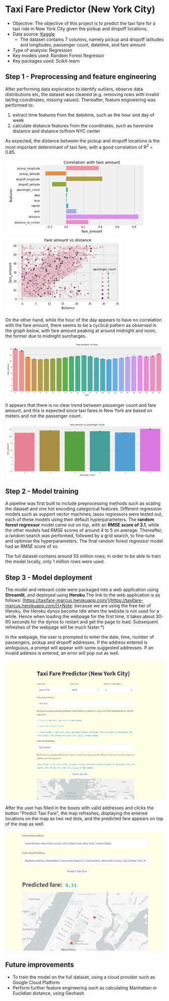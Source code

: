 # Taxi Fare Predictor (New York City)
- Objective: The objective of this project is to predict the taxi fare for a taxi ride in New York City given the pickup and dropoff locations.
- Data source: [Kaggle](https://www.kaggle.com/competitions/new-york-city-taxi-fare-prediction/overview)
  - The dataset contains 7 columns, namely pickup and dropoff latitudes and longitudes, passenger count, datetime, and fare amount
- Type of analysis: Regression
- Key models used: Random Forest Regressor
- Key packages used: Scikit-learn

## Step 1 - Preprocessing and feature engineering
After performing data exploration to identify outliers, observe data distributions etc, the dataset was cleaned (e.g. removing rows with invalid lat/lng coordinates, missing values). Thereafter, feature engineering was performed to:
  1. extract time features from the datetime, such as the hour and day of week
  2. calculate distance features from the coordinates, such as haversine distance and distance to/from NYC center

As expected, the distance between the pickup and dropoff locations is the most important determinant of taxi fare, with a good correlation of R<sup>2</sup> = 0.85.

<img src="images/correlation.png" alt="correlation" height="240"/><img src="images/distance-fare.png" alt="distance-fare" height="240"/>

On the other hand, while the hour of the day appears to have no correlation with the fare amount, there seems to be a cyclical pattern as observed in the graph below, with fare amount peaking at around midnight and noon, the former due to midnight surcharges.

![hour-fare](images/hour-fare.png)

It appears that there is no clear trend between passenger count and fare amount, and this is expected since taxi fares in New York are based on meters and not the passenger count.

![passenger-fare](images/passenger-fare.png)


## Step 2 - Model training
A pipeline was first built to include preprocessing methods such as scaling the dataset and one hot encoding categorical features. Different regression models such as support vector machines, lasso regressors were tested out, each of these models using their default hyperparameters. The **random forest regressor** model came out on top, with an **RMSE score of 3.1**, while the other models had RMSE scores of around 4 to 5 on average. Thereafter, a random search was performed, followed by a grid search, to fine-tune and optimise the hyperparameters. The final random forest regressor model had an RMSE score of xx.

The full dataset contains around 55 million rows; in order to be able to train the model locally, only 1 million rows were used.

## Step 3 - Model deployment
The model and relevant code were packaged into a web application using **Streamlit**, and deployed using **Heroku**.The link to the web application is as follows: [https://taxifare-marcus.herokuapp.com/](https://taxifare-marcus.herokuapp.com/)(*Note: because we are using the free tier of Heroku, the Heroku dynos become idle when the website is not used for a while. Hence when loading the webpage for the first time, it takes about 30-60 seconds for the dynos to restart and get the page to load. Subsequent refreshes of the webpage will be much faster.*)

In the webpage, the user is prompted to enter the date, time, number of passengers, pickup and dropoff addresses. If the address entered is ambiguous, a prompt will appear with some suggested addresses. If an invalid address is entered, an error will pop out as well.

![website1](images/website1.png)

After the user has filled in the boxes with valid addresses and clicks the button "Predict Taxi Fare", the map refreshes, displaying the entered locations on the map as two red dots, and the predicted fare appears on top of the map as well.

![website2](images/website2.png)

## Future improvements
- To train the model on the full dataset, using a cloud provider such as Google Cloud Platform
- Perform further feature engineering such as calculating Manhattan or Euclidian distance, using Geohash
